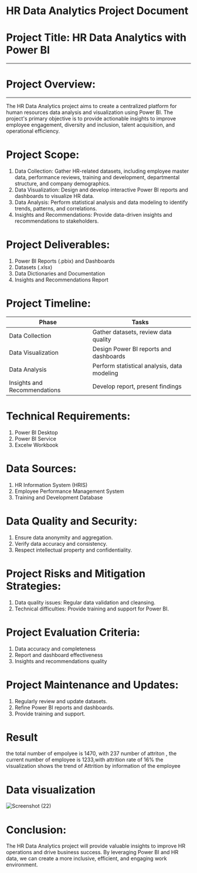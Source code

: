 

# HR Data Analytics Project Document

# Project Title: HR Data Analytics with Power BI
---
# Project Overview:
---
The HR Data Analytics project aims to create a centralized platform for human resources data analysis and visualization using Power BI. The project's primary objective is to provide actionable insights to improve employee engagement, diversity and inclusion, talent acquisition, and operational efficiency.

# Project Scope:

1. Data Collection: Gather HR-related datasets, including employee master data, performance reviews, training and development, departmental structure, and company demographics.
2. Data Visualization: Design and develop interactive Power BI reports and dashboards to visualize HR data.
3. Data Analysis: Perform statistical analysis and data modeling to identify trends, patterns, and correlations.
4. Insights and Recommendations: Provide data-driven insights and recommendations to stakeholders.

# Project Deliverables:

1. Power BI Reports (.pbix) and Dashboards
2. Datasets (.xlsx)
3. Data Dictionaries and Documentation
4. Insights and Recommendations Report

# Project Timeline:

| Phase | Tasks | 
| --- | --- | 
| Data Collection | Gather datasets, review data quality | 
| Data Visualization | Design Power BI reports and dashboards | 
| Data Analysis | Perform statistical analysis, data modeling | 
| Insights and Recommendations | Develop report, present findings | 



# Technical Requirements:

1. Power BI Desktop
2. Power BI Service
3. Excelw Workbook
   

# Data Sources:

1. HR Information System (HRIS)
2. Employee Performance Management System
3. Training and Development Database
   

# Data Quality and Security:

1. Ensure data anonymity and aggregation.
2. Verify data accuracy and consistency.
3. Respect intellectual property and confidentiality.

# Project Risks and Mitigation Strategies:

1. Data quality issues: Regular data validation and cleansing.
2. Technical difficulties: Provide training and support for Power BI.


# Project Evaluation Criteria:

1. Data accuracy and completeness
2. Report and dashboard effectiveness
3. Insights and recommendations quality


# Project Maintenance and Updates:

1. Regularly review and update datasets.
2. Refine Power BI reports and dashboards.
3. Provide training and support.

# Result 
the total number of empolyee is 1470,  with 237 number of attriton , the current number of employee is 1233,with attrition rate of 16%
the visualization shows the trend of Attrition by information of the employee 

# Data visualization

![Screenshot (22)](https://github.com/user-attachments/assets/d3f292f7-75a3-4d5e-8bbb-c89417dfb64c)


# Conclusion:

The HR Data Analytics project will provide valuable insights to improve HR operations and drive business success. By leveraging Power BI and HR data, we can create a more inclusive, efficient, and engaging work environment.


  


